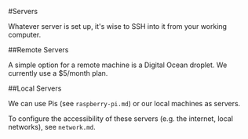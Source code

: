 #Servers

Whatever server is set up, it's wise to SSH into it from your working computer.


##Remote Servers

A simple option for a remote machine is a Digital Ocean droplet. We currently use a $5/month plan.


##Local Servers

We can use Pis (see `raspberry-pi.md`) or our local machines as servers.

To configure the accessibility of these servers (e.g. the internet, local networks), see `network.md`.


